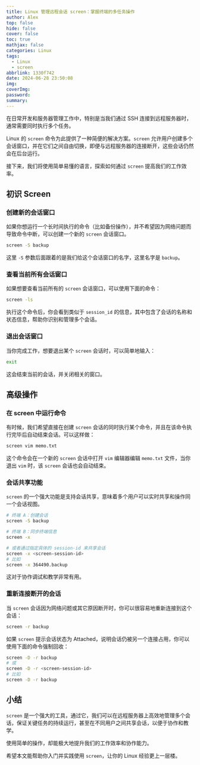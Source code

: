 ```yaml
---
title: Linux 管理远程会话 screen：掌握终端的多任务操作
author: Alex
top: false
hide: false
cover: false
toc: true
mathjax: false
categories: Linux
tags:
  - Linux
  - screen
abbrlink: 1330f742
date: 2024-06-28 23:50:08
img:
coverImg:
password:
summary:
---
```


在日常开发和服务器管理工作中，特别是当我们通过 SSH 连接到远程服务器时，通常需要同时执行多个任务。

Linux 的 `screen` 命令为此提供了一种简便的解决方案。`screen` 允许用户创建多个会话窗口，并在它们之间自由切换，即便与远程服务器的连接断开，这些会话仍然会在后台运行。

接下来，我们将使用简单易懂的语言，探索如何通过 `screen` 提高我们的工作效率。

## 初识 Screen

### 创建新的会话窗口

如果你想运行一个长时间执行的命令（比如备份操作），并不希望因为网络问题而导致命令中断，可以创建一个新的 `screen` 会话窗口。

```bash
screen -S backup
```

这里 `-S` 参数后面跟着的是我们给这个会话窗口的名字，这里名字是 `backup`。

### 查看当前所有会话窗口

如果想要查看当前所有的 `screen` 会话窗口，可以使用下面的命令：

```bash
screen -ls
```

执行这个命令后，你会看到类似于 `session_id` 的信息，其中包含了会话的名称和状态信息，帮助你识别和管理多个会话。

### 退出会话窗口

当你完成工作，想要退出某个 `screen` 会话时，可以简单地输入：

```bash
exit
```

这会结束当前的会话，并关闭相关的窗口。

## 高级操作

### 在 screen 中运行命令

有时候，我们希望直接在创建 `screen` 会话的同时执行某个命令，并且在该命令执行完毕后自动结束会话。可以这样做：

```bash
screen vim memo.txt
```

这个命令会在一个新的 `screen` 会话中打开 `vim` 编辑器编辑 `memo.txt` 文件，当你退出 `vim` 时，该 `screen` 会话也会自动结束。

### 会话共享功能

`screen` 的一个强大功能是支持会话共享，意味着多个用户可以实时共享和操作同一个会话视图。

```bash
# 终端 A：创建会话
screen -S backup

# 终端 B：同步终端信息
screen -x

# 或者通过指定具体的 session-id 来共享会话
screen -x <screen-session-id>
# 比如
screen -x 364490.backup
```

这对于协作调试和教学非常有用。

### 重新连接断开的会话

当 `screen` 会话因为网络问题或其它原因断开时，你可以很容易地重新连接到这个会话：

```bash
screen -r backup
```

如果 `screen` 提示会话状态为 Attached，说明会话仍被另一个连接占用，你可以使用下面的命令强制回收：

```bash
screen -D -r backup
# 或
screen -D -r <screen-session-id>
# 比如
screen -D -r backup
```

## 小结

`screen` 是一个强大的工具，通过它，我们可以在远程服务器上高效地管理多个会话，保证关键任务的持续运行，甚至在不同用户之间共享会话，以便于协作和教学。

使用简单的操作，却能极大地提升我们的工作效率和协作能力。

希望本文能帮助你入门并实践使用 `screen`，让你的 Linux 经验更上一层楼。